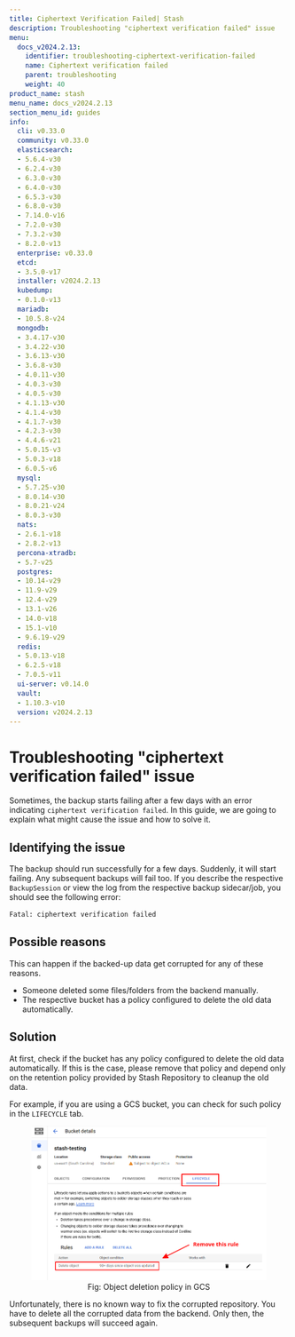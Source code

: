 ```yaml
---
title: Ciphertext Verification Failed| Stash
description: Troubleshooting "ciphertext verification failed" issue
menu:
  docs_v2024.2.13:
    identifier: troubleshooting-ciphertext-verification-failed
    name: Ciphertext verification failed
    parent: troubleshooting
    weight: 40
product_name: stash
menu_name: docs_v2024.2.13
section_menu_id: guides
info:
  cli: v0.33.0
  community: v0.33.0
  elasticsearch:
  - 5.6.4-v30
  - 6.2.4-v30
  - 6.3.0-v30
  - 6.4.0-v30
  - 6.5.3-v30
  - 6.8.0-v30
  - 7.14.0-v16
  - 7.2.0-v30
  - 7.3.2-v30
  - 8.2.0-v13
  enterprise: v0.33.0
  etcd:
  - 3.5.0-v17
  installer: v2024.2.13
  kubedump:
  - 0.1.0-v13
  mariadb:
  - 10.5.8-v24
  mongodb:
  - 3.4.17-v30
  - 3.4.22-v30
  - 3.6.13-v30
  - 3.6.8-v30
  - 4.0.11-v30
  - 4.0.3-v30
  - 4.0.5-v30
  - 4.1.13-v30
  - 4.1.4-v30
  - 4.1.7-v30
  - 4.2.3-v30
  - 4.4.6-v21
  - 5.0.15-v3
  - 5.0.3-v18
  - 6.0.5-v6
  mysql:
  - 5.7.25-v30
  - 8.0.14-v30
  - 8.0.21-v24
  - 8.0.3-v30
  nats:
  - 2.6.1-v18
  - 2.8.2-v13
  percona-xtradb:
  - 5.7-v25
  postgres:
  - 10.14-v29
  - 11.9-v29
  - 12.4-v29
  - 13.1-v26
  - 14.0-v18
  - 15.1-v10
  - 9.6.19-v29
  redis:
  - 5.0.13-v18
  - 6.2.5-v18
  - 7.0.5-v11
  ui-server: v0.14.0
  vault:
  - 1.10.3-v10
  version: v2024.2.13
---
```


# Troubleshooting "ciphertext verification failed" issue

Sometimes, the backup starts failing after a few days with an error indicating `ciphertext verification failed`. In this guide, we are going to explain what might cause the issue and how to solve it.

## Identifying the issue

The backup should run successfully for a few days. Suddenly, it will start failing. Any subsequent backups will fail too. If you describe the respective `BackupSession` or view the log from the respective backup sidecar/job, you should see the following error:

```bash
Fatal: ciphertext verification failed
```

## Possible reasons

This can happen if the backed-up data get corrupted for any of these reasons.

- Someone deleted some files/folders from the backend manually.
- The respective bucket has a policy configured to delete the old data automatically.

## Solution

At first, check if the bucket has any policy configured to delete the old data automatically. If this is the case, please remove that policy and depend only on the retention policy provided by Stash Repository to cleanup the old data.

For example, if you are using a GCS bucket, you can check for such policy in the `LIFECYCLE` tab.

<figure align="center">
  <img alt="Object deletion policy in GCS" src="images/gcs_lifecycle_policy.png">
<figcaption align="center">Fig: Object deletion policy in GCS</figcaption>
</figure>

Unfortunately, there is no known way to fix the corrupted repository. You have to delete all the corrupted data from the backend. Only then, the subsequent backups will succeed again.
